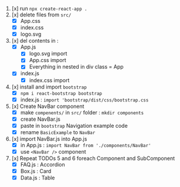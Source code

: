 1. [x] run  `npx create-react-app .`
2. [x] delete files from `src/`
    * [x] App.css
    * [x] index.css
    * [x] logo.svg
3. [x] del contents in  :
    * [x] App.js
        * [x] logo.svg import
        * [x] App.css import
        * [x] Everything in nested in div class = App
    * [x] index.js
        * [x] index.css import
4. [x] install and import `bootstrap`
    * [x] `npm i react-bootstrap bootstrap`
    * [x] index.js : `import 'bootstrap/dist/css/bootstrap.css`
5. [x] Create NavBar component
    * [x] make `compenents/` in `src/` folder : `mkdir components`
    * [x] create NavBar.js
    * [x] paste in `bootstrap` Navigation example code
    * [x] rename `BasicExample` to `NavBar`
6. [x] import NavBar.js into App.js
    * [x] in App.js : `import NavBar from './components/NavBar'`
    * [x] use `<NavBar />` component
7. [x] Repeat TODOs 5 and 6 foreach Component and SubComponent
    * [x] FAQ.js    : Accordion 
    * [x] Box.js    : Card
    * [x] Data.js   : Table